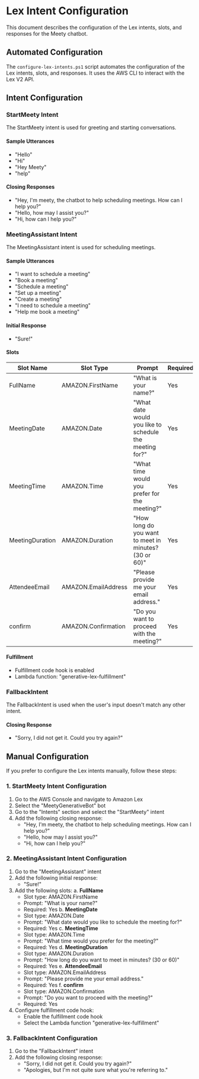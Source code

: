 # Lex Intent Configuration

This document describes the configuration of the Lex intents, slots, and responses for the Meety chatbot.

## Automated Configuration

The `configure-lex-intents.ps1` script automates the configuration of the Lex intents, slots, and responses. It uses the AWS CLI to interact with the Lex V2 API.

## Intent Configuration

### StartMeety Intent

The StartMeety intent is used for greeting and starting conversations.

#### Sample Utterances
- "Hello"
- "Hi"
- "Hey Meety"
- "help"

#### Closing Responses
- "Hey, I'm meety, the chatbot to help scheduling meetings. How can I help you?"
- "Hello, how may I assist you?"
- "Hi, how can I help you?"

### MeetingAssistant Intent

The MeetingAssistant intent is used for scheduling meetings.

#### Sample Utterances
- "I want to schedule a meeting"
- "Book a meeting"
- "Schedule a meeting"
- "Set up a meeting"
- "Create a meeting"
- "I need to schedule a meeting"
- "Help me book a meeting"

#### Initial Response
- "Sure!"

#### Slots

| Slot Name | Slot Type | Prompt | Required |
|-----------|-----------|--------|----------|
| FullName | AMAZON.FirstName | "What is your name?" | Yes |
| MeetingDate | AMAZON.Date | "What date would you like to schedule the meeting for?" | Yes |
| MeetingTime | AMAZON.Time | "What time would you prefer for the meeting?" | Yes |
| MeetingDuration | AMAZON.Duration | "How long do you want to meet in minutes? (30 or 60)" | Yes |
| AttendeeEmail | AMAZON.EmailAddress | "Please provide me your email address." | Yes |
| confirm | AMAZON.Confirmation | "Do you want to proceed with the meeting?" | Yes |

#### Fulfillment
- Fulfillment code hook is enabled
- Lambda function: "generative-lex-fulfillment"

### FallbackIntent

The FallbackIntent is used when the user's input doesn't match any other intent.

#### Closing Response
- "Sorry, I did not get it. Could you try again?"

## Manual Configuration

If you prefer to configure the Lex intents manually, follow these steps:

### 1. StartMeety Intent Configuration
1. Go to the AWS Console and navigate to Amazon Lex
2. Select the "MeetyGenerativeBot" bot
3. Go to the "Intents" section and select the "StartMeety" intent
4. Add the following closing response:
   - "Hey, I'm meety, the chatbot to help scheduling meetings. How can I help you?"
   - "Hello, how may I assist you?"
   - "Hi, how can I help you?"

### 2. MeetingAssistant Intent Configuration
1. Go to the "MeetingAssistant" intent
2. Add the following initial response:
   - "Sure!"
3. Add the following slots:
   a. **FullName**
   - Slot type: AMAZON.FirstName
   - Prompt: "What is your name?"
   - Required: Yes
   b. **MeetingDate**
   - Slot type: AMAZON.Date
   - Prompt: "What date would you like to schedule the meeting for?"
   - Required: Yes
   c. **MeetingTime**
   - Slot type: AMAZON.Time
   - Prompt: "What time would you prefer for the meeting?"
   - Required: Yes
   d. **MeetingDuration**
   - Slot type: AMAZON.Duration
   - Prompt: "How long do you want to meet in minutes? (30 or 60)"
   - Required: Yes
   e. **AttendeeEmail**
   - Slot type: AMAZON.EmailAddress
   - Prompt: "Please provide me your email address."
   - Required: Yes
   f. **confirm**
   - Slot type: AMAZON.Confirmation
   - Prompt: "Do you want to proceed with the meeting?"
   - Required: Yes
4. Configure fulfillment code hook:
   - Enable the fulfillment code hook
   - Select the Lambda function "generative-lex-fulfillment"

### 3. FallbackIntent Configuration
1. Go to the "FallbackIntent" intent
2. Add the following closing response:
   - "Sorry, I did not get it. Could you try again?"
   - "Apologies, but I'm not quite sure what you're referring to."
